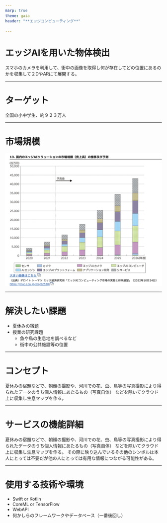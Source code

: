 ```yaml
---
marp: true
theme: gaia
header: "**エッジコンピューティング**"

---
```

# エッジAIを用いた物体検出

スマホのカメラを利用して、街中の画像を取得し何が存在してどの位置にあるのかを収集して２DやARにて展開する。

---
# ターゲット

全国の小中学生、約９２３万人

---
# 市場規模

![height:500](images/edge.png)

---
# 解決したい課題

* 夏休みの宿題
* 授業の研究課題
  *  魚や鳥の生息地を調べるなど
  *  街中の公共施設等の位置

---
# コンセプト

夏休みの宿題などで、朝顔の撮影や、河川での花、虫、鳥等の写真撮影により得られたデータのうち個人情報にあたるもの（写真自体）
などを除いてクラウド上に収集し生息マップを作る。

---
# サービスの機能詳細

夏休みの宿題などで、朝顔の撮影や、河川での花、虫、鳥等の写真撮影により得られたデータのうち個人情報にあたるもの（写真自体）
などを除いてクラウド上に収集し生息マップを作る。
その際に映り込んでいるその他のシンボルは本人にとっては不要だが他の人にとっては有用な情報につながる可能性がある。

---
# 使用する技術や環境

* Swift or Kotlin
* CoreML or TensorFlow
* WebAPI
* 何かしらのフレームワークやデータベース（一番後回し）


